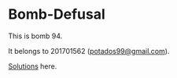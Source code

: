 # Bomb-Defusal

This is bomb 94.

It belongs to 201701562 (potados99@gmail.com).

[Solutions](/solutions.md) here.
